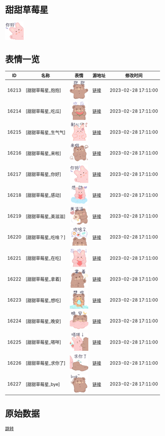 # 甜甜草莓星

<img src="./cover.png" height="60" alt="cover" />

# 表情一览

|ID|名称|表情|源地址|修改时间|
|----|----|----|----|----|
|16213|[甜甜草莓星_抱抱]|<img src="./pic/016213_%5B甜甜草莓星_抱抱%5D.png" height="60" alt="抱抱"/>|[链接](https://i0.hdslb.com/bfs/garb/d3b551f86faa5d9cee47c835e5f3490cd1ea64c1.png)|2023-02-28 17:11:00|
|16214|[甜甜草莓星_吃瓜]|<img src="./pic/016214_%5B甜甜草莓星_吃瓜%5D.png" height="60" alt="吃瓜"/>|[链接](https://i0.hdslb.com/bfs/garb/623a3b255579861e90c0cdd746aa3484915ca1ed.png)|2023-02-28 17:11:00|
|16215|[甜甜草莓星_生气气]|<img src="./pic/016215_%5B甜甜草莓星_生气气%5D.png" height="60" alt="生气气"/>|[链接](https://i0.hdslb.com/bfs/garb/bd4e7be33e42df36b0f6dc612420db94258d338e.png)|2023-02-28 17:11:00|
|16216|[甜甜草莓星_来啦]|<img src="./pic/016216_%5B甜甜草莓星_来啦%5D.png" height="60" alt="来啦"/>|[链接](https://i0.hdslb.com/bfs/garb/b8b9c81d2d7a90bb8a7c325f4d080531b72f50f3.png)|2023-02-28 17:11:00|
|16217|[甜甜草莓星_你好]|<img src="./pic/016217_%5B甜甜草莓星_你好%5D.png" height="60" alt="你好"/>|[链接](https://i0.hdslb.com/bfs/garb/1876eaa3bef6991184dc0377241df773f4af3b41.png)|2023-02-28 17:11:00|
|16218|[甜甜草莓星_感动]|<img src="./pic/016218_%5B甜甜草莓星_感动%5D.png" height="60" alt="感动"/>|[链接](https://i0.hdslb.com/bfs/garb/cdf694bb4f1637ff4ec27da2fb15a112a44a5ab7.png)|2023-02-28 17:11:00|
|16219|[甜甜草莓星_美滋滋]|<img src="./pic/016219_%5B甜甜草莓星_美滋滋%5D.png" height="60" alt="美滋滋"/>|[链接](https://i0.hdslb.com/bfs/garb/305c238a79beb0586ae61a3d8021525e0eb68a18.png)|2023-02-28 17:11:00|
|16220|[甜甜草莓星_吃啥？]|<img src="./pic/016220_%5B甜甜草莓星_吃啥？%5D.png" height="60" alt="吃啥？"/>|[链接](https://i0.hdslb.com/bfs/garb/621ea99f5a85caaaaf0feffaf52e3f3a5c5927eb.png)|2023-02-28 17:11:00|
|16221|[甜甜草莓星_在吃]|<img src="./pic/016221_%5B甜甜草莓星_在吃%5D.png" height="60" alt="在吃"/>|[链接](https://i0.hdslb.com/bfs/garb/8552bbcad3a68d4afd54af1629ba59f5ed7ca16b.png)|2023-02-28 17:11:00|
|16222|[甜甜草莓星_拿着]|<img src="./pic/016222_%5B甜甜草莓星_拿着%5D.png" height="60" alt="拿着"/>|[链接](https://i0.hdslb.com/bfs/garb/957fd270e244ba06cd2976733e89c444417b17be.png)|2023-02-28 17:11:00|
|16223|[甜甜草莓星_想吃]|<img src="./pic/016223_%5B甜甜草莓星_想吃%5D.png" height="60" alt="想吃"/>|[链接](https://i0.hdslb.com/bfs/garb/fa7cbf011f436fac660fce6f19b540345355c541.png)|2023-02-28 17:11:00|
|16224|[甜甜草莓星_晚安]|<img src="./pic/016224_%5B甜甜草莓星_晚安%5D.png" height="60" alt="晚安"/>|[链接](https://i0.hdslb.com/bfs/garb/c36d231223cf4e9e5f83c5f2d1de8aeed5e10050.png)|2023-02-28 17:11:00|
|16225|[甜甜草莓星_嗒咩]|<img src="./pic/016225_%5B甜甜草莓星_嗒咩%5D.png" height="60" alt="嗒咩"/>|[链接](https://i0.hdslb.com/bfs/garb/d600b7c36a10f08ba163d9190d76f800ebe1999c.png)|2023-02-28 17:11:00|
|16226|[甜甜草莓星_求你了]|<img src="./pic/016226_%5B甜甜草莓星_求你了%5D.png" height="60" alt="求你了"/>|[链接](https://i0.hdslb.com/bfs/garb/d48da30a35fd20d1213c95d5ea1ee7b4c4948fc7.png)|2023-02-28 17:11:00|
|16227|[甜甜草莓星_bye]|<img src="./pic/016227_%5B甜甜草莓星_bye%5D.png" height="60" alt="bye"/>|[链接](https://i0.hdslb.com/bfs/garb/cfb9c15094594be0b84dd1466a13e3cc5414e642.png)|2023-02-28 17:11:00|

# 原始数据

[跳转](./raw.json)

